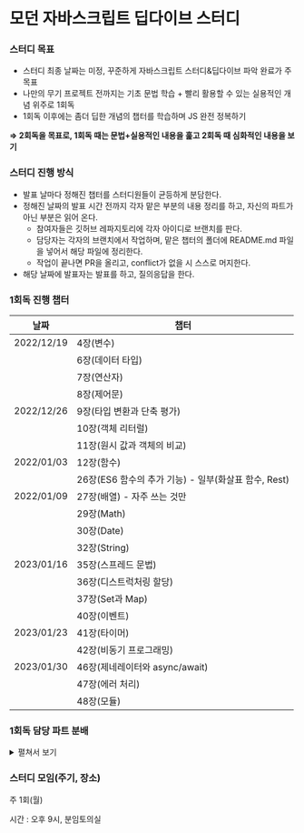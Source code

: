 # 모던 자바스크립트 딥다이브 스터디

### 스터디 목표

- 스터디 최종 날짜는 미정, 꾸준하게 자바스크립트 스터디&딥다이브 파악 완료가 주 목표
- 나만의 무기 프로젝트 전까지는 기초 문법 학습 + 빨리 활용할 수 있는 실용적인 개념 위주로 1회독
- 1회독 이후에는 좀더 딥한 개념의 챕터를 학습하며 JS 완전 정복하기

**⇒ 2회독을 목표로, 1회독 때는 문법+실용적인 내용을 훑고 2회독 때 심화적인 내용을 보기**

### 스터디 진행 방식

- 발표 날마다 정해진 챕터를 스터디원들이 균등하게 분담한다.
- 정해진 날짜의 발표 시간 전까지 각자 맡은 부분의 내용 정리를 하고, 자신의 파트가 아닌 부분은 읽어 온다.
    - 참여자들은 깃허브 레파지토리에 각자 아이디로 브랜치를 판다.
    - 담당자는 각자의 브랜치에서 작업하며, 맡은 챕터의 폴더에 README.md 파일을 넣어서 해당 파일에 정리한다.
    - 작업이 끝나면 PR을 올리고, conflict가 없을 시 스스로 머지한다.
- 해당 날짜에 발표자는 발표를 하고, 질의응답을 한다.

### 1회독 진행 챕터

| 날짜 | 챕터 |
| --- | --- |
| 2022/12/19 | 4장(변수) |
|  | 6장(데이터 타입) |
|  | 7장(연산자) |
|  | 8장(제어문) |
| 2022/12/26 | 9장(타입 변환과 단축 평가) |
|  | 10장(객체 리터럴) |
|  | 11장(원시 값과 객체의 비교) |
| 2022/01/03 | 12장(함수) |
|  | 26장(ES6 함수의 추가 기능) - 일부(화살표 함수, Rest) |
| 2022/01/09 | 27장(배열) - 자주 쓰는 것만 |
|  | 29장(Math) |
|  | 30장(Date) |
|  | 32장(String) |
| 2023/01/16 | 35장(스프레드 문법) |
|  | 36장(디스트럭처링 할당) |
|  | 37장(Set과 Map) |
|  | 40장(이벤트) |
| 2023/01/23 | 41장(타이머) |
|  | 42장(비동기 프로그래밍) |
| 2023/01/30 | 46장(제네레이터와 async/await) |
|  | 47장(에러 처리) |
|  | 48장(모듈) |

### 1회독 담당 파트 분배

<details>
<summary>펼쳐서 보기</summary>
<div markdown="1">       

| 날짜 | 담당자 | 담당 파트 |
| --- | --- | --- |
| 2022/12/19 | 안예인 | 4.1~4.7 |
|  | 이은민 | 6.1~6.7 |
|  | 정병휘 | 6.8~7.4 |
|  | 박진석 | 7.5~7.11 |
|  | 김세희 | 7.12~8.5 |
| 2022/12/26 | 이은민 | 9.1~9.3 |
|  | 안예인 | 9.4~10.2 |
|  | 김세희 | 10.3~10.9 |
|  | 박진석 | 11.1 |
|  | 정병휘 | 11.2 |
| 2022/01/02 | 정병휘 | 12.1~12.4.3 |
|  | 김세희 | 12.4.4~12.6 |
|  | 박진석 | 12.7~12장 끝 |
|  | 안예인 | 26.3~26.3.3 |
|  | 이은민 | 26.3.4~26장 끝 |

</div>
</details>

### 스터디 모임(주기, 장소)

주 1회(월)

시간 : 오후 9시, 분임토의실
